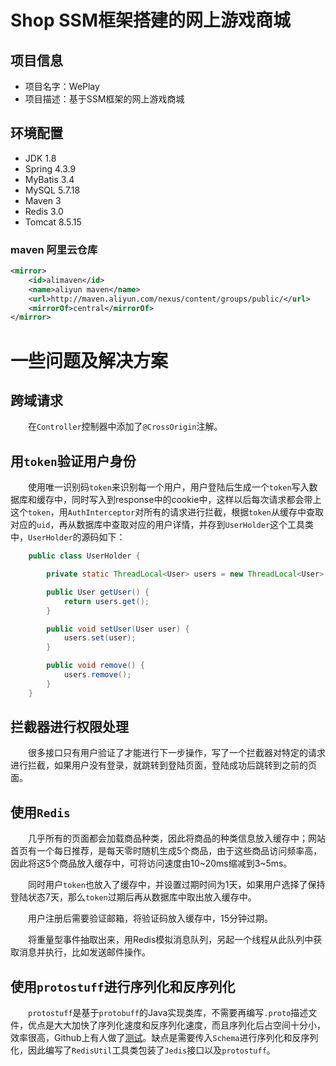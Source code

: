 # Shop SSM框架搭建的网上游戏商城
## 项目信息
- 项目名字：WePlay
- 项目描述：基于SSM框架的网上游戏商城
## 环境配置
- JDK 1.8
- Spring 4.3.9
- MyBatis 3.4
- MySQL 5.7.18
- Maven 3
- Redis 3.0
- Tomcat 8.5.15
### maven 阿里云仓库
```xml
<mirror>
    <id>alimaven</id>
    <name>aliyun maven</name>
    <url>http://maven.aliyun.com/nexus/content/groups/public/</url>
    <mirrorOf>central</mirrorOf>        
</mirror>
```
# 一些问题及解决方案
## 跨域请求
　　在`Controller`控制器中添加了`@CrossOrigin`注解。
## 用`token`验证用户身份
　　使用唯一识别码`token`来识别每一个用户，用户登陆后生成一个`token`写入数据库和缓存中，同时写入到response中的cookie中，这样以后每次请求都会带上这个`token`，用`AuthInterceptor`对所有的请求进行拦截，根据`token`从缓存中查取对应的`uid`，再从数据库中查取对应的用户详情，并存到`UserHolder`这个工具类中，`UserHolder`的源码如下：
```java
	public class UserHolder {

    	private static ThreadLocal<User> users = new ThreadLocal<User>();

    	public User getUser() {
        	return users.get();
    	}

    	public void setUser(User user) {
        	users.set(user);
    	}

    	public void remove() {
        	users.remove();
    	}
	}
```
## 拦截器进行权限处理
　　很多接口只有用户验证了才能进行下一步操作，写了一个拦截器对特定的请求进行拦截，如果用户没有登录，就跳转到登陆页面，登陆成功后跳转到之前的页面。
## 使用`Redis`
　　几乎所有的页面都会加载商品种类，因此将商品的种类信息放入缓存中；网站首页有一个每日推荐，是每天零时随机生成5个商品，由于这些商品访问频率高，因此将这5个商品放入缓存中，可将访问速度由10~20ms缩减到3~5ms。

　　同时用户`token`也放入了缓存中，并设置过期时间为1天，如果用户选择了保持登陆状态7天，那么`token`过期后再从数据库中取出放入缓存中。

　　用户注册后需要验证邮箱，将验证码放入缓存中，15分钟过期。

　　将重量型事件抽取出来，用Redis模拟消息队列，另起一个线程从此队列中获取消息并执行，比如发送邮件操作。
## 使用`protostuff`进行序列化和反序列化
　　`protostuff`是基于`protobuff`的Java实现类库，不需要再编写`.proto`描述文件，优点是大大加快了序列化速度和反序列化速度，而且序列化后占空间十分小，效率很高，Github上有人做了[测试](https://github.com/eishay/jvm-serializers/wiki)。缺点是需要传入`Schema`进行序列化和反序列化，因此编写了`RedisUtil`工具类包装了`Jedis`接口以及`protostuff`。
